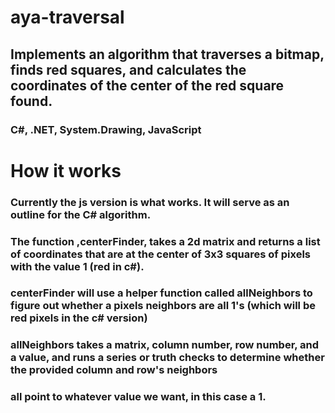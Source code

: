 # aya-traversal 
## Implements an algorithm that traverses a bitmap, finds red squares, and calculates the coordinates of the center of the red square found.
### C#, .NET, System.Drawing, JavaScript

# How it works
### Currently the js version is what works. It will serve as an outline for the C# algorithm.
### The function ,centerFinder, takes a 2d matrix and returns a list of coordinates that are at the center of 3x3 squares of pixels with the value 1 (red in c#). 
### centerFinder will use a helper function called allNeighbors to figure out whether a pixels neighbors are all 1's (which will be red pixels in the c# version)
### allNeighbors takes a matrix, column number, row number, and a value, and runs a series or truth checks to determine whether the provided column and row's neighbors
### all point to whatever value we want, in this case a 1. 
